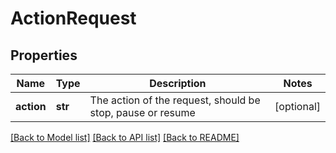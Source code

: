# ActionRequest

## Properties
Name | Type | Description | Notes
------------ | ------------- | ------------- | -------------
**action** | **str** | The action of the request, should be stop, pause or resume | [optional] 

[[Back to Model list]](../README.md#documentation-for-models) [[Back to API list]](../README.md#documentation-for-api-endpoints) [[Back to README]](../README.md)


